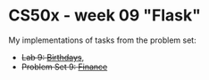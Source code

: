 # CS50x - week 09 "Flask"
My implementations of tasks from the problem set:
* ~~Lab 9: [Birthdays](https://cs50.harvard.edu/x/2022/labs/9/)~~,
* ~~Problem Set 9: [Finance](https://cs50.harvard.edu/x/2022/psets/9/finance/)~~
